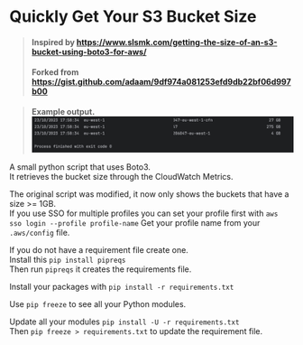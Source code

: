 # Quickly Get Your S3 Bucket Size

> #### Inspired by https://www.slsmk.com/getting-the-size-of-an-s3-bucket-using-boto3-for-aws/                      
> #### Forked from https://gist.github.com/adaam/9df974a081253efd9db22bf06d997b00     

> **Example output.**               
>![buckets.png](images/buckets.png)               

A small python script that uses Boto3.                        
It retrieves the bucket size through the CloudWatch Metrics.          

The original script was modified, it now only shows the buckets that have a size >= 1GB.  
If you use SSO for multiple profiles you can set your profile first with `aws sso login --profile profile-name`
Get your profile name from your `.aws/config` file.


If you do not have a requirement file create one.                                    
Install this `pip install pipreqs`                                                          
Then run `pipreqs` it creates the requirements file.

Install your packages with `pip install -r requirements.txt`

Use `pip freeze` to see all your Python modules.

Update all your modules `pip install -U -r requirements.txt`                              
Then `pip freeze > requirements.txt` to update the requirement file.          

